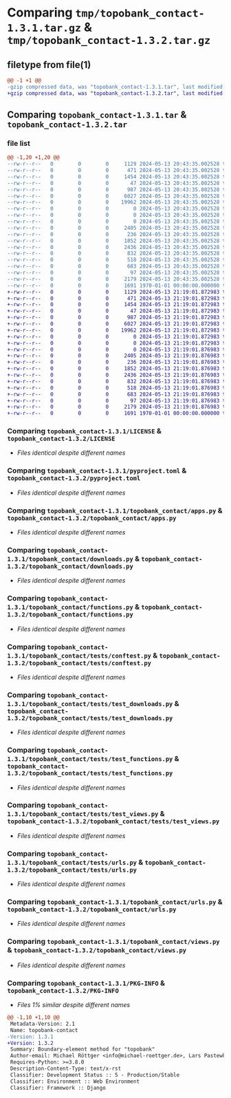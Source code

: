 # Comparing `tmp/topobank_contact-1.3.1.tar.gz` & `tmp/topobank_contact-1.3.2.tar.gz`

## filetype from file(1)

```diff
@@ -1 +1 @@
-gzip compressed data, was "topobank_contact-1.3.1.tar", last modified: Fri Jan  1 00:00:00 2016, max compression
+gzip compressed data, was "topobank_contact-1.3.2.tar", last modified: Fri Jan  1 00:00:00 2016, max compression
```

## Comparing `topobank_contact-1.3.1.tar` & `topobank_contact-1.3.2.tar`

### file list

```diff
@@ -1,20 +1,20 @@
--rw-r--r--   0        0        0     1129 2024-05-13 20:43:35.002528 topobank_contact-1.3.1/LICENSE
--rw-r--r--   0        0        0      471 2024-05-13 20:43:35.002528 topobank_contact-1.3.1/README.rst
--rw-r--r--   0        0        0     1454 2024-05-13 20:43:35.002528 topobank_contact-1.3.1/pyproject.toml
--rw-r--r--   0        0        0       47 2024-05-13 20:43:35.002528 topobank_contact-1.3.1/topobank_contact/__init__.py
--rw-r--r--   0        0        0      987 2024-05-13 20:43:35.002528 topobank_contact-1.3.1/topobank_contact/apps.py
--rw-r--r--   0        0        0     6027 2024-05-13 20:43:35.002528 topobank_contact-1.3.1/topobank_contact/downloads.py
--rw-r--r--   0        0        0    19962 2024-05-13 20:43:35.002528 topobank_contact-1.3.1/topobank_contact/functions.py
--rw-r--r--   0        0        0        0 2024-05-13 20:43:35.002528 topobank_contact-1.3.1/topobank_contact/migrations/__init__.py
--rw-r--r--   0        0        0        0 2024-05-13 20:43:35.002528 topobank_contact-1.3.1/topobank_contact/signals.py
--rw-r--r--   0        0        0        0 2024-05-13 20:43:35.002528 topobank_contact-1.3.1/topobank_contact/tests/__init__.py
--rw-r--r--   0        0        0     2405 2024-05-13 20:43:35.002528 topobank_contact-1.3.1/topobank_contact/tests/conftest.py
--rw-r--r--   0        0        0      236 2024-05-13 20:43:35.002528 topobank_contact-1.3.1/topobank_contact/tests/test_api.py
--rw-r--r--   0        0        0     1852 2024-05-13 20:43:35.002528 topobank_contact-1.3.1/topobank_contact/tests/test_downloads.py
--rw-r--r--   0        0        0     2436 2024-05-13 20:43:35.002528 topobank_contact-1.3.1/topobank_contact/tests/test_functions.py
--rw-r--r--   0        0        0      832 2024-05-13 20:43:35.002528 topobank_contact-1.3.1/topobank_contact/tests/test_views.py
--rw-r--r--   0        0        0      518 2024-05-13 20:43:35.002528 topobank_contact-1.3.1/topobank_contact/tests/urls.py
--rw-r--r--   0        0        0      683 2024-05-13 20:43:35.002528 topobank_contact-1.3.1/topobank_contact/urls.py
--rw-r--r--   0        0        0       97 2024-05-13 20:43:35.002528 topobank_contact-1.3.1/topobank_contact/version.py
--rw-r--r--   0        0        0     2179 2024-05-13 20:43:35.002528 topobank_contact-1.3.1/topobank_contact/views.py
--rw-r--r--   0        0        0     1691 1970-01-01 00:00:00.000000 topobank_contact-1.3.1/PKG-INFO
+-rw-r--r--   0        0        0     1129 2024-05-13 21:19:01.872983 topobank_contact-1.3.2/LICENSE
+-rw-r--r--   0        0        0      471 2024-05-13 21:19:01.872983 topobank_contact-1.3.2/README.rst
+-rw-r--r--   0        0        0     1454 2024-05-13 21:19:01.872983 topobank_contact-1.3.2/pyproject.toml
+-rw-r--r--   0        0        0       47 2024-05-13 21:19:01.872983 topobank_contact-1.3.2/topobank_contact/__init__.py
+-rw-r--r--   0        0        0      987 2024-05-13 21:19:01.872983 topobank_contact-1.3.2/topobank_contact/apps.py
+-rw-r--r--   0        0        0     6027 2024-05-13 21:19:01.872983 topobank_contact-1.3.2/topobank_contact/downloads.py
+-rw-r--r--   0        0        0    19962 2024-05-13 21:19:01.872983 topobank_contact-1.3.2/topobank_contact/functions.py
+-rw-r--r--   0        0        0        0 2024-05-13 21:19:01.872983 topobank_contact-1.3.2/topobank_contact/migrations/__init__.py
+-rw-r--r--   0        0        0        0 2024-05-13 21:19:01.872983 topobank_contact-1.3.2/topobank_contact/signals.py
+-rw-r--r--   0        0        0        0 2024-05-13 21:19:01.876983 topobank_contact-1.3.2/topobank_contact/tests/__init__.py
+-rw-r--r--   0        0        0     2405 2024-05-13 21:19:01.876983 topobank_contact-1.3.2/topobank_contact/tests/conftest.py
+-rw-r--r--   0        0        0      236 2024-05-13 21:19:01.876983 topobank_contact-1.3.2/topobank_contact/tests/test_api.py
+-rw-r--r--   0        0        0     1852 2024-05-13 21:19:01.876983 topobank_contact-1.3.2/topobank_contact/tests/test_downloads.py
+-rw-r--r--   0        0        0     2436 2024-05-13 21:19:01.876983 topobank_contact-1.3.2/topobank_contact/tests/test_functions.py
+-rw-r--r--   0        0        0      832 2024-05-13 21:19:01.876983 topobank_contact-1.3.2/topobank_contact/tests/test_views.py
+-rw-r--r--   0        0        0      518 2024-05-13 21:19:01.876983 topobank_contact-1.3.2/topobank_contact/tests/urls.py
+-rw-r--r--   0        0        0      683 2024-05-13 21:19:01.876983 topobank_contact-1.3.2/topobank_contact/urls.py
+-rw-r--r--   0        0        0       97 2024-05-13 21:19:01.876983 topobank_contact-1.3.2/topobank_contact/version.py
+-rw-r--r--   0        0        0     2179 2024-05-13 21:19:01.876983 topobank_contact-1.3.2/topobank_contact/views.py
+-rw-r--r--   0        0        0     1691 1970-01-01 00:00:00.000000 topobank_contact-1.3.2/PKG-INFO
```

### Comparing `topobank_contact-1.3.1/LICENSE` & `topobank_contact-1.3.2/LICENSE`

 * *Files identical despite different names*

### Comparing `topobank_contact-1.3.1/pyproject.toml` & `topobank_contact-1.3.2/pyproject.toml`

 * *Files identical despite different names*

### Comparing `topobank_contact-1.3.1/topobank_contact/apps.py` & `topobank_contact-1.3.2/topobank_contact/apps.py`

 * *Files identical despite different names*

### Comparing `topobank_contact-1.3.1/topobank_contact/downloads.py` & `topobank_contact-1.3.2/topobank_contact/downloads.py`

 * *Files identical despite different names*

### Comparing `topobank_contact-1.3.1/topobank_contact/functions.py` & `topobank_contact-1.3.2/topobank_contact/functions.py`

 * *Files identical despite different names*

### Comparing `topobank_contact-1.3.1/topobank_contact/tests/conftest.py` & `topobank_contact-1.3.2/topobank_contact/tests/conftest.py`

 * *Files identical despite different names*

### Comparing `topobank_contact-1.3.1/topobank_contact/tests/test_downloads.py` & `topobank_contact-1.3.2/topobank_contact/tests/test_downloads.py`

 * *Files identical despite different names*

### Comparing `topobank_contact-1.3.1/topobank_contact/tests/test_functions.py` & `topobank_contact-1.3.2/topobank_contact/tests/test_functions.py`

 * *Files identical despite different names*

### Comparing `topobank_contact-1.3.1/topobank_contact/tests/test_views.py` & `topobank_contact-1.3.2/topobank_contact/tests/test_views.py`

 * *Files identical despite different names*

### Comparing `topobank_contact-1.3.1/topobank_contact/tests/urls.py` & `topobank_contact-1.3.2/topobank_contact/tests/urls.py`

 * *Files identical despite different names*

### Comparing `topobank_contact-1.3.1/topobank_contact/urls.py` & `topobank_contact-1.3.2/topobank_contact/urls.py`

 * *Files identical despite different names*

### Comparing `topobank_contact-1.3.1/topobank_contact/views.py` & `topobank_contact-1.3.2/topobank_contact/views.py`

 * *Files identical despite different names*

### Comparing `topobank_contact-1.3.1/PKG-INFO` & `topobank_contact-1.3.2/PKG-INFO`

 * *Files 1% similar despite different names*

```diff
@@ -1,10 +1,10 @@
 Metadata-Version: 2.1
 Name: topobank-contact
-Version: 1.3.1
+Version: 1.3.2
 Summary: Boundary-element method for "topobank"
 Author-email: Michael Röttger <info@michael-roettger.de>, Lars Pastewka <lars.pastewka@imtek.uni-freiburg.de>
 Requires-Python: >=3.8.0
 Description-Content-Type: text/x-rst
 Classifier: Development Status :: 5 - Production/Stable
 Classifier: Environment :: Web Environment
 Classifier: Framework :: Django
```

